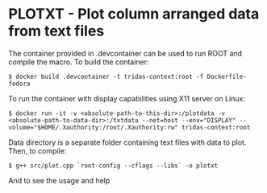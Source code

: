 # PLOTXT - Plot column arranged data from text files
The container provided in .devcontainer can be used to run ROOT and compile the macro.
To build the container:
```
$ docker build .devcontainer -t tridas-context:root -f Dockerfile-fedora
```
To run the container with display capabilities using X11 server on Linux:
```
$ docker run -it -v <absolute-path-to-this-dir>:/plotdata -v <absolute-path-to-data-dir>:/txtdata --net=host --env="DISPLAY" --volume="$HOME/.Xauthority:/root/.Xauthority:rw" tridas-context:root
```
Data directory is a separate folder containing text files with data to plot.
Then, to compile:
```
$ g++ src/plot.cpp `root-config --cflags --libs` -o plotxt
```
And to see the usage and help
